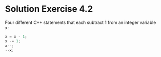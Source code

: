 # Solution Exercise 4.2

Four different C++ statements that each subtract 1 from an integer variable x:

```cpp
x = x - 1;
x -= 1;
x--;
--x;
```
